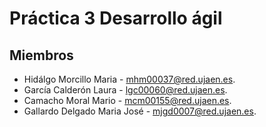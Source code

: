 
# Práctica 3 Desarrollo ágil

## Miembros

* Hidálgo Morcillo Maria - mhm00037@red.ujaen.es.
* García Calderón Laura - lgc00060@red.ujaen.es.
* Camacho Moral Mario - mcm00155@red.ujaen.es.
* Gallardo Delgado Maria José - mjgd0007@red.ujaen.es.
